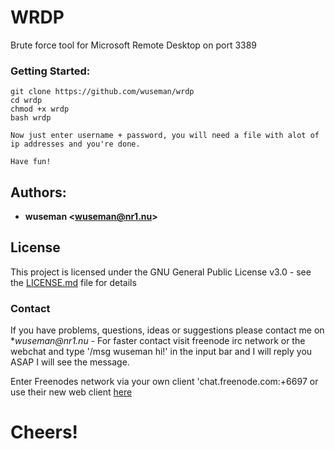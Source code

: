 # WRDP

Brute force tool for Microsoft Remote Desktop on port 3389

### Getting Started:

    git clone https://github.com/wuseman/wrdp
    cd wrdp
    chmod +x wrdp
    bash wrdp
    
    Now just enter username + password, you will need a file with alot of ip addresses and you're done.

    Have fun!

## Authors: 

* **wuseman <wuseman@nr1.nu\>** 

## License

This project is licensed under the GNU General Public License v3.0 - see the [LICENSE.md](LICENSE.md) file for details

### Contact

  If you have problems, questions, ideas or suggestions please contact me on *_wuseman@nr1.nu_  - For faster contact visit freenode irc network or the webchat and type '/msg wuseman hi!' in the input bar and I will reply you ASAP I will see the message.
  
  Enter Freenodes network via your own client 'chat.freenode.com:+6697 or use their new web client [here](https://webchat.freenode.net/)

# Cheers!



